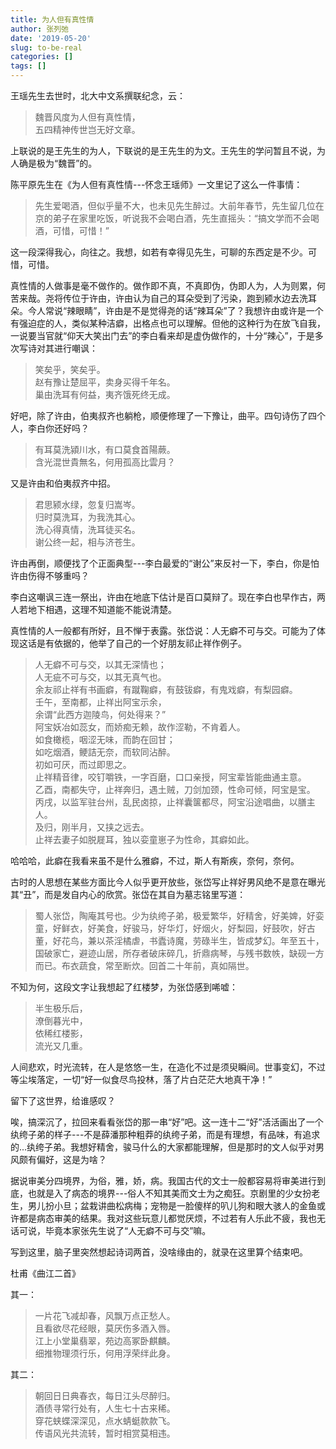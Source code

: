```yaml
---
title: 为人但有真性情
author: 张列弛
date: '2019-05-20'
slug: to-be-real
categories: []
tags: []
---
```

王瑶先生去世时，北大中文系撰联纪念，云： 

> 魏晋风度为人但有真性情，  
五四精神传世岂无好文章。  

上联说的是王先生的为人，下联说的是王先生的为文。王先生的学问暂且不说，为人确是极为“魏晋”的。  

陈平原先生在《为人但有真性情---怀念王瑶师》一文里记了这么一件事情：

> 先生爱喝酒，但似乎量不大，也未见先生醉过。大前年春节，先生留几位在京的弟子在家里吃饭，听说我不会喝白酒，先生直摇头：“搞文学而不会喝酒，可惜，可惜！”  

这一段深得我心，向往之。我想，如若有幸得见先生，可聊的东西定是不少。可惜，可惜。  

真性情的人做事是毫不做作的。做作即不真，不真即伪，伪即人为，人为则累，何苦来哉。尧将传位于许由，许由认为自己的耳朵受到了污染，跑到颍水边去洗耳朵。今人常说“辣眼睛”，许由是不是觉得尧的话“辣耳朵”了？我想许由或许是一个有强迫症的人，类似某种洁癖，出格点也可以理解。但他的这种行为在放飞自我，一说要当官就“仰天大笑出门去”的李白看来却是虚伪做作的，十分“辣心”，于是多次写诗对其进行嘲讽：  

> 笑矣乎，笑矣乎。  
赵有豫让楚屈平，卖身买得千年名。  
巢由洗耳有何益，夷齐饿死终无成。    

好吧，除了许由，伯夷叔齐也躺枪，顺便修理了一下豫让，曲平。四句诗伤了四个人，李白你还好吗？

> 有耳莫洗潁川水，有口莫食首陽蕨。  
含光混世貴無名，何用孤高比雲月？  

又是许由和伯夷叔齐中招。

> 君思颍水绿，忽复归嵩岑。  
归时莫洗耳，为我洗其心。  
洗心得真情，洗耳徒买名。  
谢公终一起，相与济苍生。  

许由再倒，顺便找了个正面典型---李白最爱的“谢公”来反衬一下，李白，你是怕许由伤得不够重吗？

李白这嘲讽三连一祭出，许由在地底下估计是百口莫辩了。现在李白也早作古，两人若地下相遇，这理不知道能不能说清楚。   

真性情的人一般都有所好，且不惮于表露。张岱说：人无癖不可与交。可能为了体现这话是有依据的，他举了自己的一个好朋友祁止祥作例子。    

> 人无癖不可与交，以其无深情也；  
人无疵不可与交，以其无真气也。  
余友祁止祥有书画癖，有蹴鞠癖，有鼓钹癖，有鬼戏癖，有梨园癖。  
壬午，至南都，止祥出阿宝示余，  
余谓“此西方迦陵鸟，何处得来？”  
阿宝妖冶如蕊女，而娇痴无赖，故作涩勒，不肯着人。  
如食橄榄，咽涩无味，而韵在回甘；  
如吃烟酒，鲠詰无奈，而软同沾醉。  
初如可厌，而过即思之。  
止祥精音律，咬钉嚼铁，一字百磨，口口亲授，阿宝辈皆能曲通主意。  
乙酉，南都失守，止祥奔归，遇土贼，刀剑加颈，性命可倾，阿宝是宝。  
丙戌，以监军驻台州，乱民卤掠，止祥囊箧都尽，阿宝沿途唱曲，以膳主人。  
及归，刚半月，又挟之远去。  
止祥去妻子如脱屣耳，独以娈童崽子为性命，其癖如此。   

哈哈哈，此癖在我看来虽不是什么雅癖，不过，斯人有斯疾，奈何，奈何。  

古时的人思想在某些方面比今人似乎更开放些，张岱写止祥好男风绝不是意在曝光其“丑”，而是发自内心的欣赏。张岱在其自为墓志铭里写道：  

> 蜀人张岱，陶庵其号也。少为纨绔子弟，极爱繁华，好精舍，好美婢，好娈童，好鲜衣，好美食，好骏马，好华灯，好烟火，好梨园，好鼓吹，好古董，好花鸟，兼以茶淫橘虐，书蠹诗魔，劳碌半生，皆成梦幻。年至五十，国破家亡，避迹山居，所存者破床碎几，折鼎病琴，与残书数帙，缺砚一方而已。布衣蔬食，常至断炊。回首二十年前，真如隔世。    

不知为何，这段文字让我想起了红楼梦，为张岱感到唏嘘：

> 半生极乐后，  
潦倒暮光中，  
依稀红楼影，  
流光又几重。  

人间悲欢，时光流转，在人是悠悠一生，在造化不过是须臾瞬间。世事变幻，不过等尘埃落定，一切“好一似食尽鸟投林，落了片白茫茫大地真干净！”  

留下了这世界，给谁感叹？

唉，搞深沉了，拉回来看看张岱的那一串“好”吧。这一连十二“好”活活画出了一个纨绔子弟的样子---不是薛潘那种粗莽的纨绔子弟，而是有理想，有品味，有追求的...纨绔子弟。我想好精舍，骏马什么的大家都能理解，但是那时的文人似乎对男风颇有偏好，这是为啥？  

据说审美分四境界，为俗，雅，娇，病。我国古代的文士一般都容易将审美进行到底，也就是入了病态的境界---俗人不知其美而文士为之痴狂。京剧里的少女扮老生，男儿扮小旦；盆栽讲曲松病梅；宠物是一脸傻样的叭儿狗和眼大骇人的金鱼或许都是病态审美的结果。我对这些玩意儿都觉厌烦，不过若有人乐此不疲，我也无话可说，毕竟本家张先生说了“人无癖不可与交”嘛。   

写到这里，脑子里突然想起诗词两首，没啥缘由的，就录在这里算个结束吧。    

杜甫《曲江二首》  

其一：

> 一片花飞减却春，风飘万点正愁人。  
且看欲尽花经眼，莫厌伤多酒入唇。  
江上小堂巢翡翠，苑边高冢卧麒麟。  
细推物理须行乐，何用浮荣绊此身。      

其二：

> 朝回日日典春衣，每日江头尽醉归。  
酒债寻常行处有，人生七十古来稀。  
穿花蛱蝶深深见，点水蜻蜓款款飞。  
传语风光共流转，暂时相赏莫相违。







